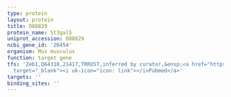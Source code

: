 ```yaml
---
type: protein
layout: protein
title: O88829
protein_name: St3gal5
uniprot_accession: O88829
ncbi_gene_id: '20454'
organism: Mus musculus
function: target gene
tfs: 'Zeb1,Q64318,21417,TRRUST,inferred by curator,&ensp;<a href="https://www.ncbi.nlm.nih.gov/pubmed/?term=25643708%5Buid%5D"
  target="_blank"><i uk-icon="icon: link"></i>Pubmed</a>'
targets: ''
binding_sites: ''
---
```


